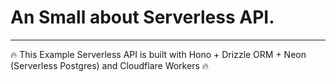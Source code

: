 # An Small about Serverless API.

----

:fire: This Example Serverless API is built with Hono + Drizzle ORM + Neon (Serverless Postgres) and Cloudflare Workers :fire:
